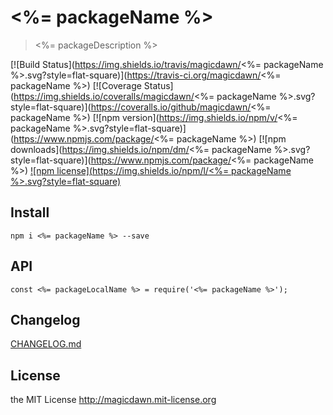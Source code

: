 # <%= packageName %>
> <%= packageDescription %>

[![Build Status](https://img.shields.io/travis/magicdawn/<%= packageName %>.svg?style=flat-square)](https://travis-ci.org/magicdawn/<%= packageName %>)
[![Coverage Status](https://img.shields.io/coveralls/magicdawn/<%= packageName %>.svg?style=flat-square)](https://coveralls.io/github/magicdawn/<%= packageName %>)
[![npm version](https://img.shields.io/npm/v/<%= packageName %>.svg?style=flat-square)](https://www.npmjs.com/package/<%= packageName %>)
[![npm downloads](https://img.shields.io/npm/dm/<%= packageName %>.svg?style=flat-square)](https://www.npmjs.com/package/<%= packageName %>)
[![npm license](https://img.shields.io/npm/l/<%= packageName %>.svg?style=flat-square)](http://magicdawn.mit-license.org)

## Install
```
npm i <%= packageName %> --save
```

## API
```
const <%= packageLocalName %> = require('<%= packageName %>');
```

## Changelog
[CHANGELOG.md](CHANGELOG.md)

## License
the MIT License http://magicdawn.mit-license.org